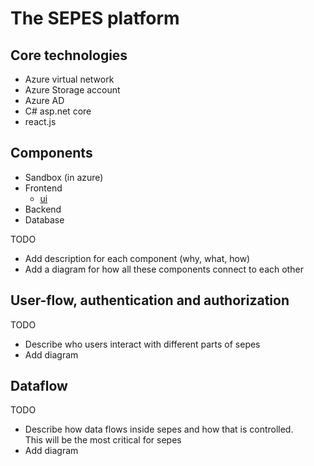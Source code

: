 # The SEPES platform

## Core technologies
- Azure virtual network
- Azure Storage account
- Azure AD
- C# asp.net core
- react.js

## Components
- Sandbox (in azure)
- Frontend
  - [ui](./ui/)
- Backend
- Database

TODO
- Add description for each component (why, what, how)   
- Add a diagram for how all these components connect to each other

## User-flow, authentication and authorization

TODO
- Describe who users interact with different parts of sepes
- Add diagram

## Dataflow

TODO
- Describe how data flows inside sepes and how that is controlled.  
  This will be the most critical for sepes
- Add diagram



